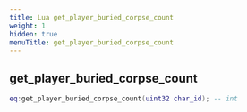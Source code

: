 ```yaml
---
title: Lua get_player_buried_corpse_count
weight: 1
hidden: true
menuTitle: get_player_buried_corpse_count
---
```

## get_player_buried_corpse_count
```lua
eq:get_player_buried_corpse_count(uint32 char_id); -- int
```